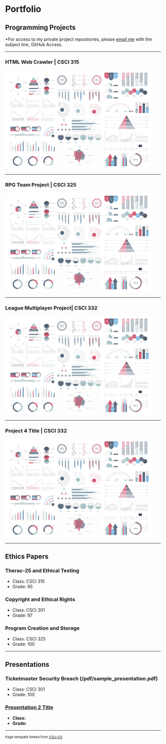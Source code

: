 Portfolio
=========

Programming Projects
--------------------

*For access to my private project repositories, please [email me](mailto:say@csustudent.net?subject=GitHub%20Access) with the subject line, GitHub Access.

---
### HTML Web Crawler | CSCI 315

![Project 1 Thumbnail Name](images/dummy_thumbnail.jpg)

---
### RPG Team Project | CSCI 325

![Project 2 Thumbnail Name](images/dummy_thumbnail.jpg)

---
### League Multiplayer Project| CSCI 332

![Project 3 Thumbnail Name](images/dummy_thumbnail.jpg)

---
### Project 4 Title | CSCI 332

![Project 4 Thumbnail Name](images/dummy_thumbnail.jpg)

---

Ethics Papers
-------------

### Therac-25 and Ethical Testing

-   Class: CSCI 315 
-   Grade: 95

### Copyright and Ethical Rights
-   Class: CSCI 301 
-   Grade: 97

### Program Creation and Storage

-   Class: CSCI 325
-   Grade: 100

---

Presentations
-------------

### Ticketmaster Security Breach (/pdf/sample_presentation.pdf)

- Class: CSCI 301
- Grade: 100


### [Presentation 2 Title](/pdf/sample_presentation.pdf)

- **Class:** 
- **Grade:**

---

<p style="font-size:11px">Page template forked from <a href="https://github.com/csu-cs/csci-portfolio">CSU-CS</a></p>
<!-- Remove above link if you don't want to attributive -->
